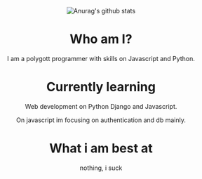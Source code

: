 
<center>
  
![Anurag's github stats](https://github-readme-stats.vercel.app/api?username=Core-commits&show_icons=true&theme=radical)

# Who am I?

I am a polygott programmer with skills on Javascript and Python. 

# Currently learning

Web development on Python Django and Javascript.

On javascript im focusing on authentication and db mainly.

# What i am best at

nothing, i suck

</center>
